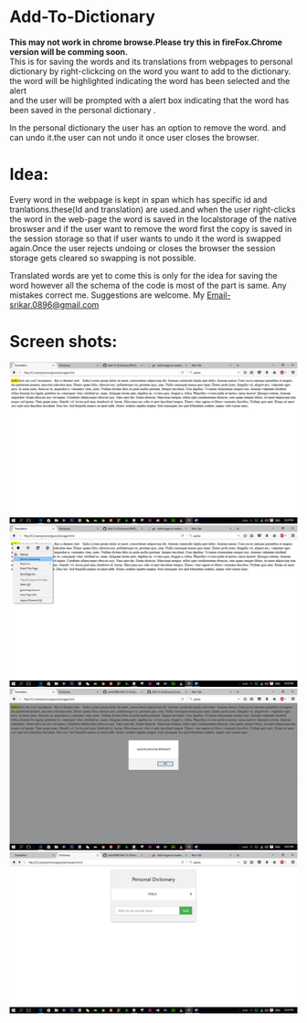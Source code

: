# Add-To-Dictionary
<b>This may not work in chrome browse.Please try this in fireFox.Chrome version will be comming soon.</b><br>
This is for saving the words and its translations from webpages 
to personal dictionary by right-clickcing on the word you want to add to the dictionary.
the word will be highlighted indicating the word has been selected and the alert  
and the user will be prompted with a alert box indicating that the word has been saved in the personal dictionary .

In the personal dictionary the user has an option to remove the word.
and can undo it.the user can not undo it once user closes the browser.

# Idea:
Every word in the webpage is kept in span which has specific id and tranlations.these(Id and translation) are used.and when the user right-clicks the word in the web-page the word is saved in the localstorage of the native broswser and if the user want to remove the word
first the copy is saved in the session storage so that if user wants to undo it the word is swapped again.Once the user rejects undoing or closes the browser the session storage gets cleared so swapping is not possible.

Translated words are yet to come this is only for the idea for saving the word however all the schema of the code is most of the part is same.
Any mistakes correct me.
Suggestions are welcome.
My Email-srikar.0896@gmail.com

# Screen shots:
![Screenshot](https://github.com/srikar0896/Add-To-Dictionary/blob/master/Screenshot%20%2863%29.png)<br>
![Screenshot](https://github.com/srikar0896/Add-To-Dictionary/blob/master/Screenshot%20%2864%29.png)<br>
![Screenshot](https://github.com/srikar0896/Add-To-Dictionary/blob/master/Screenshot%20%2867%29.png)<br>
![Screenshot](https://github.com/srikar0896/Add-To-Dictionary/blob/master/Screenshot%20%2866%29.png)
